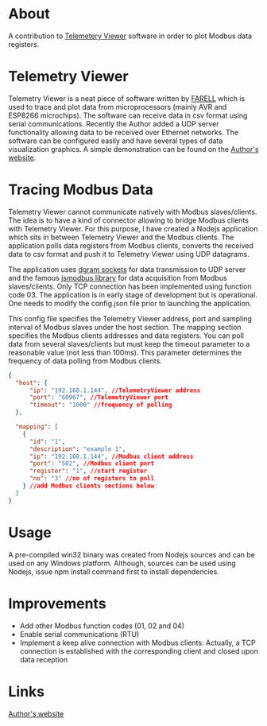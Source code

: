 # About
A contribution to [Telemetery Viewer][1] software in order to plot Modbus data registers.

# Telemetry Viewer
Telemetry Viewer is a neat piece of software written by [FARELL][1] which is used to trace and plot data from microprocessors (mainly AVR and ESP8266 microchips). The software can receive data in csv format using serial communications. Recently the Author added a UDP server functionality allowing data to be received over Ethernet networks. The software can be configured easily and have several types of data visualization graphics. A simple demonstration can be found on the [Author's website][1].

# Tracing Modbus Data
Telemetry Viewer cannot communicate natively with Modbus slaves/clients. The idea is to have a kind of connector allowing to bridge Modbus clients with Telemetry Viewer. For this purpose, I have created a Nodejs application which sits in between Telemetry Viewer and the Modbus clients. The application polls data registers from Modbus clients, converts the received data to csv format and push it to Telemetry Viewer using UDP datagrams.

The application uses [dgram sockets][2] for data transmission to UDP server and the famous [jsmodbus library][3] for data acquisition from Modbus slaves/clients. Only TCP connection has been implemented using function code 03. The application is in early stage of development but is operational. One needs to modify the config.json file prior to launching the application.

This config file specifies the Telemetry Viewer address, port and sampling interval of Modbus slaves under the host section. The mapping section specifies the Modbus clients addresses and data registers. You can poll data from several slaves/clients but must keep the timeout parameter to a reasonable value (not less than 100ms). This parameter determines the frequency of data polling from Modbus clients.

```json
{
  "host": {
      "ip": "192.168.1.144", //TelemetryViewer address
      "port": "60967", //TelemetryViewer port
      "timeout": "1000" //frequency of polling
  },

  "mapping": [
    {
      "id": "1",
      "description": "example 1",
      "ip": "192.168.1.144", //Modbus client address
      "port": "502", //Modbus client port
      "register": "1", //start register
      "no": "3" //no of registers to poll
    } //add Modbus clients sections below
  ]
}
```
# Usage
A pre-compiled win32 binary was created from Nodejs sources and can be used on any Windows platform. Although, sources can be used using Nodejs, issue npm install command first to install dependencies.

# Improvements
* Add other Modbus function codes (01, 02 and 04)
* Enable serial communications (RTU)
* Implement a keep alive connection with Modbus clients: Actually, a TCP connection is established with the corresponding client and closed upon data reception

# Links
[Author's website][4]

[1]: http://www.farrellf.com/TelemetryViewer/
[2]: https://nodejs.org/api/dgram.html
[3]: https://www.npmjs.com/package/jsmodbus
[4]: http://akconcept.epizy.com
